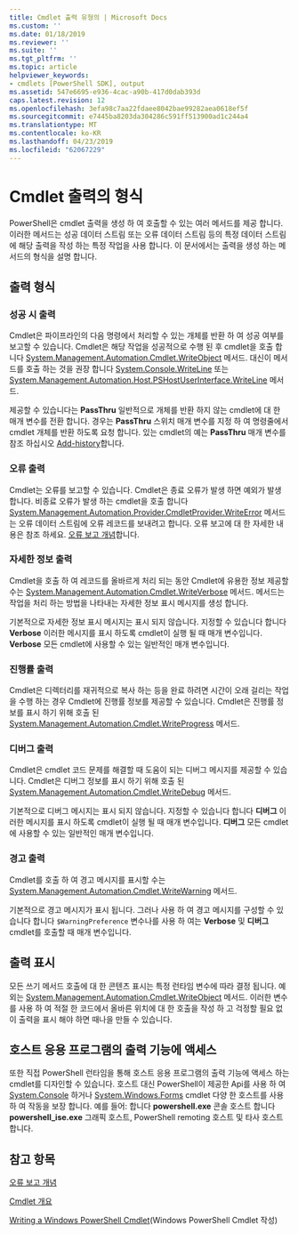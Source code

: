 ```yaml
---
title: Cmdlet 출력 유형의 | Microsoft Docs
ms.custom: ''
ms.date: 01/18/2019
ms.reviewer: ''
ms.suite: ''
ms.tgt_pltfrm: ''
ms.topic: article
helpviewer_keywords:
- cmdlets [PowerShell SDK], output
ms.assetid: 547e6695-e936-4cac-a90b-417d0dab393d
caps.latest.revision: 12
ms.openlocfilehash: 3efa98c7aa22fdaee8042bae99282aea0618ef5f
ms.sourcegitcommit: e7445ba8203da304286c591ff513900ad1c244a4
ms.translationtype: MT
ms.contentlocale: ko-KR
ms.lasthandoff: 04/23/2019
ms.locfileid: "62067229"
---
```

# <a name="types-of-cmdlet-output"></a>Cmdlet 출력의 형식

PowerShell은 cmdlet 출력을 생성 하 여 호출할 수 있는 여러 메서드를 제공 합니다. 이러한 메서드는 성공 데이터 스트림 또는 오류 데이터 스트림 등의 특정 데이터 스트림에 해당 출력을 작성 하는 특정 작업을 사용 합니다. 이 문서에서는 출력을 생성 하는 메서드의 형식을 설명 합니다.

## <a name="types-of-output"></a>출력 형식

### <a name="success-output"></a>성공 시 출력

Cmdlet은 파이프라인의 다음 명령에서 처리할 수 있는 개체를 반환 하 여 성공 여부를 보고할 수 있습니다. Cmdlet은 해당 작업을 성공적으로 수행 된 후 cmdlet을 호출 합니다 [System.Management.Automation.Cmdlet.WriteObject](/dotnet/api/System.Management.Automation.Cmdlet.WriteObject) 메서드. 대신이 메서드를 호출 하는 것을 권장 합니다 [System.Console.WriteLine](/dotnet/api/System.Console.WriteLine) 또는 [System.Management.Automation.Host.PSHostUserInterface.WriteLine](/dotnet/api/System.Management.Automation.Host.PSHostUserInterface.WriteLine) 메서드.

제공할 수 있습니다는 **PassThru** 일반적으로 개체를 반환 하지 않는 cmdlet에 대 한 매개 변수를 전환 합니다.
경우는 **PassThru** 스위치 매개 변수를 지정 하 여 명령줄에서 cmdlet 개체를 반환 하도록 요청 합니다. 있는 cmdlet의 예는 **PassThru** 매개 변수를 참조 하십시오 [Add-history](/powershell/module/Microsoft.PowerShell.Core/Add-History)합니다.

### <a name="error-output"></a>오류 출력

Cmdlet는 오류를 보고할 수 있습니다. Cmdlet은 종료 오류가 발생 하면 예외가 발생 합니다. 비종료 오류가 발생 하는 cmdlet을 호출 합니다 [System.Management.Automation.Provider.CmdletProvider.WriteError](/dotnet/api/System.Management.Automation.Provider.CmdletProvider.WriteError) 메서드는 오류 데이터 스트림에 오류 레코드를 보내려고 합니다. 오류 보고에 대 한 자세한 내용은 참조 하세요. [오류 보고 개념](./error-reporting-concepts.md)합니다.

### <a name="verbose-output"></a>자세한 정보 출력

Cmdlet을 호출 하 여 레코드를 올바르게 처리 되는 동안 Cmdlet에 유용한 정보 제공할 수는 [System.Management.Automation.Cmdlet.WriteVerbose](/dotnet/api/System.Management.Automation.Cmdlet.WriteVerbose) 메서드. 메서드는 작업을 처리 하는 방법을 나타내는 자세한 정보 표시 메시지를 생성 합니다.

기본적으로 자세한 정보 표시 메시지는 표시 되지 않습니다. 지정할 수 있습니다 합니다 **Verbose** 이러한 메시지를 표시 하도록 cmdlet이 실행 될 때 매개 변수입니다. **Verbose** 모든 cmdlet에 사용할 수 있는 일반적인 매개 변수입니다.

### <a name="progress-output"></a>진행률 출력

Cmdlet은 디렉터리를 재귀적으로 복사 하는 등을 완료 하려면 시간이 오래 걸리는 작업을 수행 하는 경우 Cmdlet에 진행률 정보를 제공할 수 있습니다. Cmdlet은 진행률 정보를 표시 하기 위해 호출 된 [System.Management.Automation.Cmdlet.WriteProgress](/dotnet/api/System.Management.Automation.Cmdlet.WriteProgress) 메서드.

### <a name="debug-output"></a>디버그 출력

Cmdlet은 cmdlet 코드 문제를 해결할 때 도움이 되는 디버그 메시지를 제공할 수 있습니다. Cmdlet은 디버그 정보를 표시 하기 위해 호출 된 [System.Management.Automation.Cmdlet.WriteDebug](/dotnet/api/System.Management.Automation.Cmdlet.WriteDebug) 메서드.

기본적으로 디버그 메시지는 표시 되지 않습니다. 지정할 수 있습니다 합니다 **디버그** 이러한 메시지를 표시 하도록 cmdlet이 실행 될 때 매개 변수입니다. **디버그** 모든 cmdlet에 사용할 수 있는 일반적인 매개 변수입니다.

### <a name="warning-output"></a>경고 출력

Cmdlet를 호출 하 여 경고 메시지를 표시할 수는 [System.Management.Automation.Cmdlet.WriteWarning](/dotnet/api/System.Management.Automation.Cmdlet.WriteWarning) 메서드.

기본적으로 경고 메시지가 표시 됩니다. 그러나 사용 하 여 경고 메시지를 구성할 수 있습니다 합니다 `$WarningPreference` 변수나를 사용 하 여는 **Verbose** 및 **디버그** cmdlet를 호출할 때 매개 변수입니다.

## <a name="displaying-output"></a>출력 표시

모든 쓰기 메서드 호출에 대 한 콘텐츠 표시는 특정 런타임 변수에 따라 결정 됩니다. 예외는 [System.Management.Automation.Cmdlet.WriteObject](/dotnet/api/System.Management.Automation.Cmdlet.WriteObject) 메서드. 이러한 변수를 사용 하 여 적절 한 코드에서 올바른 위치에 대 한 호출을 작성 하 고 걱정할 필요 없이 출력을 표시 해야 하면 때나을 만들 수 있습니다.

## <a name="accessing-the-output-functionality-of-a-host-application"></a>호스트 응용 프로그램의 출력 기능에 액세스

또한 직접 PowerShell 런타임을 통해 호스트 응용 프로그램의 출력 기능에 액세스 하는 cmdlet를 디자인할 수 있습니다. 호스트 대신 PowerShell이 제공한 Api를 사용 하 여 [System.Console](/dotnet/api/System.Console) 하거나 [System.Windows.Forms](/dotnet/api/System.Windows.Forms) cmdlet 다양 한 호스트를 사용 하 여 작동을 보장 합니다. 예를 들어: 합니다 **powershell.exe** 콘솔 호스트 합니다 **powershell_ise.exe** 그래픽 호스트, PowerShell remoting 호스트 및 타사 호스트 합니다.

## <a name="see-also"></a>참고 항목

[오류 보고 개념](./error-reporting-concepts.md)

[Cmdlet 개요](./cmdlet-overview.md)

[Writing a Windows PowerShell Cmdlet](./writing-a-windows-powershell-cmdlet.md)(Windows PowerShell Cmdlet 작성)